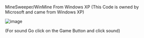 MineSweeper/WinMine From Windows XP 
(This Code is owned by Microsoft and came from Windows XP)


![image](https://user-images.githubusercontent.com/77888612/229366575-7f61bc48-c7c4-427a-9f25-4a0c67673a38.png)



(For sound Go click on the Game Button and click sound)
